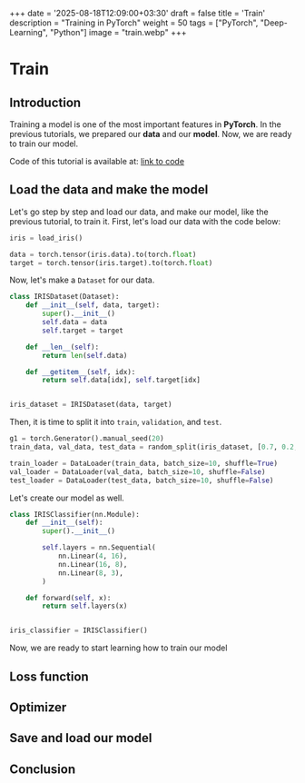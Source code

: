 +++
date = '2025-08-18T12:09:00+03:30'
draft = false
title = 'Train'
description = "Training in PyTorch"
weight = 50
tags = ["PyTorch", "Deep-Learning", "Python"]
image = "train.webp"
+++

# Train

## Introduction

Training a model is one of the most important features in **PyTorch**.
In the previous tutorials, we prepared our **data** and our **model**.
Now, we are ready to train our model.

Code of this tutorial is available at:
[link to code](https://github.com/LiterallyTheOne/Pytorch_Tutorial/blob/main/src/4_train.ipynb)

## Load the data and make the model

Let's go step by step and load our data, and make our model, like the previous tutorial, to train it.
First, let's load our data with the code below:

```python
iris = load_iris()

data = torch.tensor(iris.data).to(torch.float)
target = torch.tensor(iris.target).to(torch.float)
```

Now, let's make a `Dataset` for our data.

```python
class IRISDataset(Dataset):
    def __init__(self, data, target):
        super().__init__()
        self.data = data
        self.target = target

    def __len__(self):
        return len(self.data)

    def __getitem__(self, idx):
        return self.data[idx], self.target[idx]


iris_dataset = IRISDataset(data, target)
```

Then, it is time to split it into `train`, `validation`, and `test`.

```python
g1 = torch.Generator().manual_seed(20)
train_data, val_data, test_data = random_split(iris_dataset, [0.7, 0.2, 0.1], g1)

train_loader = DataLoader(train_data, batch_size=10, shuffle=True)
val_loader = DataLoader(val_data, batch_size=10, shuffle=False)
test_loader = DataLoader(test_data, batch_size=10, shuffle=False)
```

Let's create our model as well.

```python
class IRISClassifier(nn.Module):
    def __init__(self):
        super().__init__()

        self.layers = nn.Sequential(
            nn.Linear(4, 16),
            nn.Linear(16, 8),
            nn.Linear(8, 3),
        )

    def forward(self, x):
        return self.layers(x)


iris_classifier = IRISClassifier()
```

Now, we are ready to start learning how to train our model

## Loss function

## Optimizer

## Save and load our model

## Conclusion
